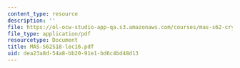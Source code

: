 ```yaml
---
content_type: resource
description: ''
file: https://ol-ocw-studio-app-qa.s3.amazonaws.com/courses/mas-s62-cryptocurrency-engineering-and-design-spring-2018/dea23a8d54a8bb2091e1bd6c4bd48d13_MAS-S62S18-lec16.pdf
file_type: application/pdf
resourcetype: Document
title: MAS-S62S18-lec16.pdf
uid: dea23a8d-54a8-bb20-91e1-bd6c4bd48d13
---
```

